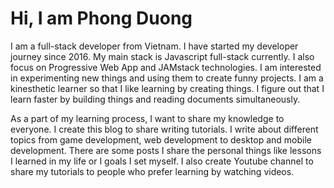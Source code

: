 # Hi, I am Phong Duong

I am a full-stack developer from Vietnam. I have started my developer journey since 2016. My main stack is Javascript full-stack currently. I also focus on Progressive Web App and JAMstack technologies. I am interested in experimenting new things and using them to create funny projects. I am a kinesthetic learner so that I like learning by creating things. I figure out that I learn faster by building things and reading documents simultaneously.

As a part of my learning process, I want to share my knowledge to everyone. I create this blog to share writing tutorials. I write about different topics from game development, web development to desktop and mobile development. There are some posts I share the personal things like lessons I learned in my life or I goals I set myself. I also create Youtube channel to share my tutorials to people who prefer learning by watching videos.